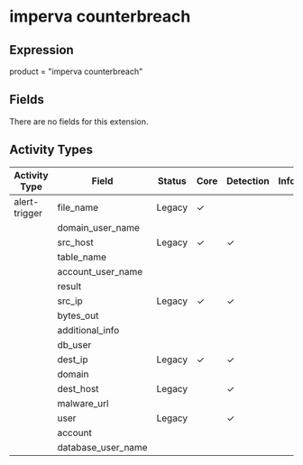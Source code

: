 imperva counterbreach
=====================

Expression
----------

product = "imperva counterbreach"

Fields
------

There are no fields for this extension.

Activity Types
--------------

| Activity Type | Field              | Status | Core     | Detection | Informational |
| ------------- | ------------------ | ------ | -------- | --------- | ------------- |
| alert-trigger | file_name          | Legacy | &#10003; |           |               |
|               | domain_user_name   |        |          |           |               |
|               | src_host           | Legacy | &#10003; | &#10003;  |               |
|               | table_name         |        |          |           |               |
|               | account_user_name  |        |          |           |               |
|               | result             |        |          |           |               |
|               | src_ip             | Legacy | &#10003; | &#10003;  |               |
|               | bytes_out          |        |          |           |               |
|               | additional_info    |        |          |           |               |
|               | db_user            |        |          |           |               |
|               | dest_ip            | Legacy | &#10003; | &#10003;  |               |
|               | domain             |        |          |           |               |
|               | dest_host          | Legacy |          | &#10003;  |               |
|               | malware_url        |        |          |           |               |
|               | user               | Legacy |          | &#10003;  |               |
|               | account            |        |          |           |               |
|               | database_user_name |        |          |           |               |


